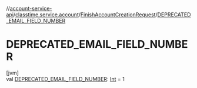 //[account-service-api](../../../index.md)/[classtime.service.account](../index.md)/[FinishAccountCreationRequest](index.md)/[DEPRECATED_EMAIL_FIELD_NUMBER](-d-e-p-r-e-c-a-t-e-d_-e-m-a-i-l_-f-i-e-l-d_-n-u-m-b-e-r.md)

# DEPRECATED_EMAIL_FIELD_NUMBER

[jvm]\
val [DEPRECATED_EMAIL_FIELD_NUMBER](-d-e-p-r-e-c-a-t-e-d_-e-m-a-i-l_-f-i-e-l-d_-n-u-m-b-e-r.md): [Int](https://kotlinlang.org/api/latest/jvm/stdlib/kotlin/-int/index.html) = 1
